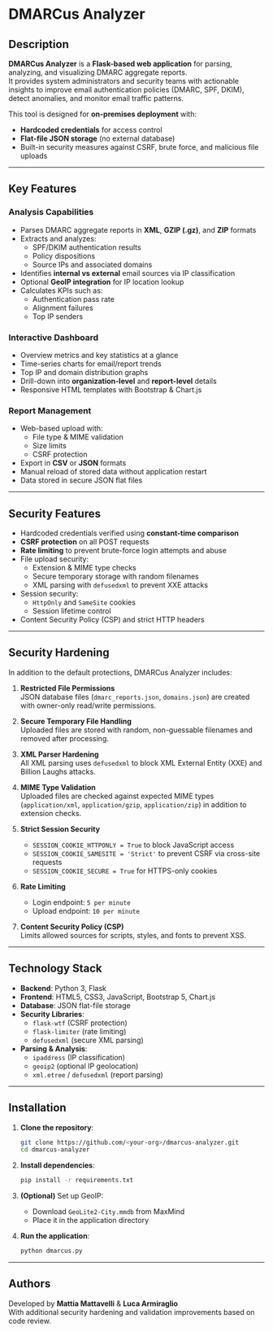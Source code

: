 # DMARCus Analyzer

## Description

**DMARCus Analyzer** is a **Flask-based web application** for parsing, analyzing, and visualizing DMARC aggregate reports.  
It provides system administrators and security teams with actionable insights to improve email authentication policies (DMARC, SPF, DKIM), detect anomalies, and monitor email traffic patterns.

This tool is designed for **on-premises deployment** with:
- **Hardcoded credentials** for access control
- **Flat-file JSON storage** (no external database)
- Built-in security measures against CSRF, brute force, and malicious file uploads

---

## Key Features

### Analysis Capabilities
- Parses DMARC aggregate reports in **XML**, **GZIP (.gz)**, and **ZIP** formats
- Extracts and analyzes:
  - SPF/DKIM authentication results
  - Policy dispositions
  - Source IPs and associated domains
- Identifies **internal vs external** email sources via IP classification
- Optional **GeoIP integration** for IP location lookup
- Calculates KPIs such as:
  - Authentication pass rate
  - Alignment failures
  - Top IP senders

### Interactive Dashboard
- Overview metrics and key statistics at a glance
- Time-series charts for email/report trends
- Top IP and domain distribution graphs
- Drill-down into **organization-level** and **report-level** details
- Responsive HTML templates with Bootstrap & Chart.js

### Report Management
- Web-based upload with:
  - File type & MIME validation
  - Size limits
  - CSRF protection
- Export in **CSV** or **JSON** formats
- Manual reload of stored data without application restart
- Data stored in secure JSON flat files

---

## Security Features

- Hardcoded credentials verified using **constant-time comparison**
- **CSRF protection** on all POST requests
- **Rate limiting** to prevent brute-force login attempts and abuse
- File upload security:
  - Extension & MIME type checks
  - Secure temporary storage with random filenames
  - XML parsing with `defusedxml` to prevent XXE attacks
- Session security:
  - `HttpOnly` and `SameSite` cookies
  - Session lifetime control
- Content Security Policy (CSP) and strict HTTP headers

---

## Security Hardening

In addition to the default protections, DMARCus Analyzer includes:

1. **Restricted File Permissions**  
   JSON database files (`dmarc_reports.json`, `domains.json`) are created with owner-only read/write permissions.

2. **Secure Temporary File Handling**  
   Uploaded files are stored with random, non-guessable filenames and removed after processing.

3. **XML Parser Hardening**  
   All XML parsing uses `defusedxml` to block XML External Entity (XXE) and Billion Laughs attacks.

4. **MIME Type Validation**  
   Uploaded files are checked against expected MIME types (`application/xml`, `application/gzip`, `application/zip`) in addition to extension checks.

5. **Strict Session Security**  
   - `SESSION_COOKIE_HTTPONLY = True` to block JavaScript access  
   - `SESSION_COOKIE_SAMESITE = 'Strict'` to prevent CSRF via cross-site requests  
   - `SESSION_COOKIE_SECURE = True` for HTTPS-only cookies  

6. **Rate Limiting**  
   - Login endpoint: `5 per minute`  
   - Upload endpoint: `10 per minute`  

7. **Content Security Policy (CSP)**  
   Limits allowed sources for scripts, styles, and fonts to prevent XSS.

---

## Technology Stack

- **Backend**: Python 3, Flask
- **Frontend**: HTML5, CSS3, JavaScript, Bootstrap 5, Chart.js
- **Database**: JSON flat-file storage
- **Security Libraries**:
  - `flask-wtf` (CSRF protection)
  - `flask-limiter` (rate limiting)
  - `defusedxml` (secure XML parsing)
- **Parsing & Analysis**:
  - `ipaddress` (IP classification)
  - `geoip2` (optional IP geolocation)
  - `xml.etree` / `defusedxml` (report parsing)

---

## Installation

1. **Clone the repository**:
   ```bash
   git clone https://github.com/<your-org>/dmarcus-analyzer.git
   cd dmarcus-analyzer
   ```

2. **Install dependencies**:
   ```bash
   pip install -r requirements.txt
   ```

3. **(Optional)** Set up GeoIP:
   - Download `GeoLite2-City.mmdb` from MaxMind
   - Place it in the application directory

4. **Run the application**:
   ```bash
   python dmarcus.py
   ```

---

## Authors

Developed by **Mattia Mattavelli** & **Luca Armiraglio**  
With additional security hardening and validation improvements based on code review.
